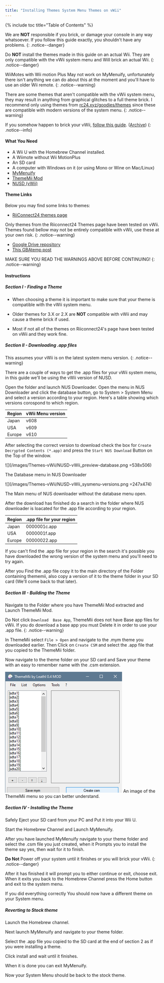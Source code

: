 ```yaml
---
title: "Installing Themes System Menu Themes on vWii"
---
```


{% include toc title="Table of Contents" %}




We are **NOT** responsible if you brick, or damage your console in any way whatsoever. If you follow this guide exactly, you shouldn't have any problems.
{: .notice--danger}

Do **NOT** install the themes made in this guide on an actual Wii. They are only compatible with the vWii system menu and Will brick an actual Wii.
{: .notice--danger}

WiiMotes with Wii motion Plus May not work on MyMenuify, unfortunately there isn't anything we can do about this at the moment and you'll have to use an older Wii remote.
{: .notice--warning}

There are some themes that aren't compatible with the vWii system menu, they may result in anything from graphical glitches to a full theme brick. I recommend only using themes from [rc24.xyz/goodies/themes](https://rc24.xyz/goodies/themes/) since these are compatible with modern versions of the system menu.
{: .notice--warning}

If you somehow happen to brick your vWii, [follow this guide](https://gbatemp.net/threads/guide-vwii-unbrick-guide-by-garyodernichts.528329). ([Archive](https://web.archive.org/web/20200213194233/https://gbatemp.net/threads/guide-vwii-unbrick-guide-by-garyodernichts.528329/))
{: .notice--info}

#### What You Need

* A Wii U with the Homebrew Channel installed.
* A Wiimote without Wii MotionPlus
* An SD card
* A computer with Windows on it (or using Mono or Wine on Mac/Linux)
* [MyMenuify](/assets/files/Mymenuify-Old-vWii.zip)
* [ThemeMii Mod](/assets/files/New_Thememii_MOD.rar)
* [NUSD (vWii)](/assets/files/NUSDownloader-vwii.zip)


#### Theme Links

Below you may find some links to themes:

* [RiiConnect24 themes page](https://rc24.xyz/goodies/themes/)

Only themes from the Riiconnect24 Themes page have been tested on vWii.
Themes found bellow may not be entirely compatible with vWii, use these at your own risk.
{: .notice--warning}

* [Google Drive repository](https://drive.google.com/drive/folders/19tyeVQ--bJ0ZUTNg5yvAGvc3G4-euEpm?usp=sharing)
* [This GBAtemp post](https://gbatemp.net/threads/wii-theme-team-creations-v2.336596/)

MAKE SURE YOU READ THE WARNINGS ABOVE BEFORE CONTINUING!
{: .notice--warning}

#### Instructions

##### Section I - Finding a Theme

* When choosing a theme it is important to make sure that your theme is compatible with the vWii system menu. 

* Older themes for 3.X or 2.X are **NOT** compatible with vWii and may cause a theme brick if used.

* Most if not all of the themes on Riiconnect24's page have been tested on vWii and they work fine.

##### Section II - Downloading .app files


This assumes your vWii is on the latest system menu version.
{: .notice--warning}

There are a couple of ways to get the .app files for your vWii system menu, in this guide we'll be using the vWii version of NUSD.

Open the folder and launch NUS Downloader.
Open the menu in NUS Downloader and click the database button, go to System > System Menu and select a version according to your region.
Here's a table showing which versions corospond to which region.

| Region | vWii Menu version                                                               |
| ------ | ---------------------------------------- |
| Japan  | v608 |
| USA    |  v609   |
| Europe |    v610    |

After selecting the correct version to download check the box for `Create Decrypted Contents (*.app)` and press the `Start NUS Download` Button on the Top of the window.

![](/images/Themes-vWii/NUSD-vWii_preview-database.png =538x506)

The Database menu in NUS Downloader

![](/images/Themes-vWii/NUSD-vWii_sysmenu-versions.png =247x474)

The Main menu of NUS downloader without the database menu open.

After the download has finished do a search in the folder where NUS downloader is loacated for the .app file according to your region.

| Region | .app file for your region                                                               |
| ------ | ---------------------------------------- |
| Japan   | 0000001c.app |
| USA     | 0000001f.app    |
| Europe  | 00000022.app   |

If you can't find the .app file for your region in the search it's possible you have downloaded the wrong version of the system menu and you'll need to try again.

After you Find the .app file copy it to the main directory of the Folder containing thememii, also copy a version of it to the theme folder in your SD card (We'll come back to that later).

##### Section III - Building the Theme

Navigate to the Folder where you have ThemeMii Mod extracted and Launch ThemeMii Mod.

Do Not click `Download  Base App`, ThemeMii does not have Base app files for vWii. If you do download a base app you must Delete it in order to use your .app file.
{: .notice--warning}

In ThemeMii select `File > Open` and navigate to the .mym theme you downloaded earlier. Then Click on `Create CSM` and select the .app file that you copied to the ThemeMii folder.

Now navigate to the theme folder on your SD card and Save your theme with an easy to remember name with the .csm extension.

![](/images/Themes-vWii/ThemeMii-Mod-Preview_vWii.png)
An image of the ThemeMii menu so you can better understand.


##### Section IV - Installing the Theme

Safely Eject your SD card from your PC and Put it into your Wii U.

Start the Homebrew Channel and Launch MyMenuify.

After you have launched MyMenuify navigate to your theme folder and select the .csm file you just created, when it Prompts you to install the theme say yes, then wait for it to finish.

**Do Not** Power off your system until it finishes or you will brick your vWii.
{: .notice--danger}

After it has finished it will prompt you to either continue or exit, choose exit. When it exits you back to the Homebrew Channel press the Home button and exit to the system menu.

If you did everything correctly You should now have a different theme on your System menu.

##### Reverting to Stock theme

Launch the Homebrew channel.

Next launch MyMenuify and navigate to your theme folder.

Select the .app file you copied to the SD card at the end of section 2 as if you were installing a theme.

Click install and wait until it finishes.

When it is done you can exit MyMenuify.

Now your System Menu should be back to the stock theme.


